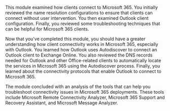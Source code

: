 This module examined how clients connect to Microsoft 365. You initially reviewed the name resolution configurations to ensure that clients can connect without user intervention. You then examined Outlook client configuration. Finally, you reviewed some troubleshooting techniques that can be helpful for Microsoft 365 clients.

Now that you've completed this module, you should have a greater understanding how client connectivity works in Microsoft 365, especially with Outlook. You learned how Outlook uses Autodiscover to connect an Outlook client to Exchange Online. You also reviewed the DNS records needed for Outlook and other Office-related clients to automatically locate the services in Microsoft 365 using the Autodiscover process. Finally, you learned about the connectivity protocols that enable Outlook to connect to Microsoft 365.

The module concluded with an analysis of the tools that can help you troubleshoot connectivity issues in Microsoft 365 deployments. These tools include Microsoft Remote Connectivity Analyzer, Microsoft 365 Support and Recovery Assistant, and Microsoft Message Analyzer.
